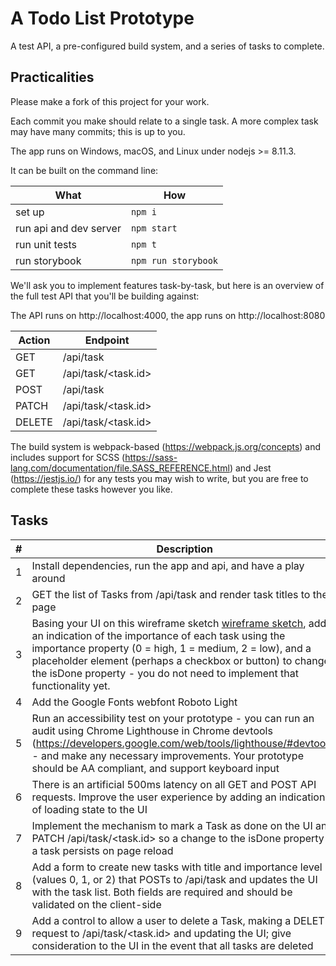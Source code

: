 # A Todo List Prototype

A test API, a pre-configured build system, and a series of tasks to complete.

## Practicalities

Please make a fork of this project for your work.

Each commit you make should relate to a single task. A more complex task may have many commits; this is up to you.

The app runs on Windows, macOS, and Linux under nodejs >= 8.11.3.

It can be built on the command line:

| What | How |
|-|-|
| set up | `npm i`
| run api and dev server | `npm start` |
| run unit tests | `npm t` |
| run storybook | `npm run storybook` |

We'll ask you to implement features task-by-task, but here is an overview of the full test API that you'll be building against:

The API runs on http://localhost:4000, the app runs on http://localhost:8080

| Action | Endpoint
|-|-|
| GET | /api/task
| GET | /api/task/<task.id>
| POST | /api/task
| PATCH | /api/task/<task.id>
| DELETE | /api/task/<task.id>

The build system is webpack-based (https://webpack.js.org/concepts) and includes support for SCSS (https://sass-lang.com/documentation/file.SASS_REFERENCE.html) and Jest (https://jestjs.io/) for any tests you may wish to write, but you are free to complete these tasks however you like.

## Tasks

| # | Description |
|-|-|
| 1 | Install dependencies, run the app and api, and have a play around |
| 2 | GET the list of Tasks from /api/task and render task titles to the page |
| 3 | Basing your UI on this wireframe sketch [wireframe sketch](img/wireframe.png), add an indication of the importance of each task using the importance property (0 = high, 1 = medium, 2 = low), and a placeholder element (perhaps a checkbox or button) to change the isDone property - you do not need to implement that functionality yet. |
| 4 | Add the Google Fonts webfont Roboto Light |
| 5 |  Run an accessibility test on your prototype - you can run an audit using Chrome Lighthouse in Chrome devtools (https://developers.google.com/web/tools/lighthouse/#devtools) - and make any necessary improvements. Your prototype should be AA compliant, and support keyboard input |
| 6 |  There is an artificial 500ms latency on all GET and POST API requests. Improve the user experience by adding  an indication of loading state to the UI |
| 7 | Implement the mechanism to mark a Task as done on the UI and PATCH /api/task/<task.id> so a change to the isDone property of a task persists on page reload |
| 8 | Add a form to create new tasks with title and importance level (values 0, 1, or 2) that POSTs to /api/task and updates the UI with the  task list. Both fields are required and should be validated on the client-side |
| 9 | Add a control to allow a user to delete a Task, making a DELETE request to /api/task/<task.id> and updating the UI; give consideration to the UI in the event that all tasks are deleted |

